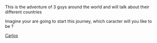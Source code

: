 
This is the adventure of 3 guys around the world and will talk about their different countries 

Imagine your are going to start this journey, which caracter will you like to be ?

[Carlos](Carlos.md)